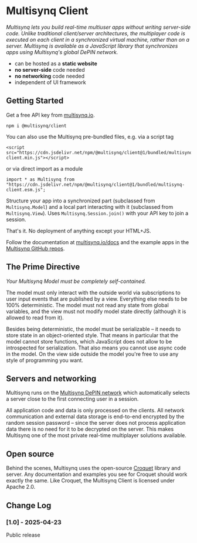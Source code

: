 # Multisynq Client

*Multisynq lets you build real-time multiuser apps without writing server-side code. Unlike traditional client/server architectures, the multiplayer code is executed on each client in a synchronized virtual machine, rather than on a server. Multisynq is available as a JavaScript library that synchronizes apps using Multisynq's global DePIN network.*

* can be hosted as a **static website**
* **no server-side** code needed
* **no networking** code needed
* independent of UI framework

## Getting Started

Get a free API key from [multisynq.io](https://multisynq.io/coder).

    npm i @multisynq/client

You can also use the Multisynq pre-bundled files, e.g. via a script tag

    <script src="https://cdn.jsdelivr.net/npm/@multisynq/client@1/bundled/multisynq-client.min.js"></script>

or via direct import as a module

    import * as Multisynq from "https://cdn.jsdelivr.net/npm/@multisynq/client@1/bundled/multisynq-client.esm.js";

Structure your app into a synchronized part (subclassed from `Multisynq.Model`) and a local part interacting with it (subclassed from `Multisynq.View`). Uses `Multisynq.Session.join()` with your API key to join a session.

That's it. No deployment of anything except your HTML+JS.

Follow the documentation at [multisynq.io/docs](https://multisynq.io/docs) and the example apps in the [Multisynq GitHub repos](http://github.com/multisynq).

## The Prime Directive

*Your Multisynq Model must be completely self-contained.*

The model must only interact with the outside world via subscriptions to user input events that are published by a view. Everything else needs to be 100% deterministic. The model must not read any state from global variables, and the view must not modify model state directly (although it is allowed to read from it).

Besides being deterministic, the model must be serializable – it needs to store state in an object-oriented style. That means in particular that the model cannot store functions, which JavaScript does not allow to be introspected for serialization. That also means you cannot use async code in the model. On the view side outside the model you're free to use any style of programming you want.

## Servers and networking

Multisynq runs on the [Multisynq DePIN network](https://multisynq.io) which automatically selects a server close to the first connecting user in a session.

All application code and data is only processed on the clients. All network communication and external data storage is end-to-end encrypted by the random session password – since the server does not process application data there is no need for it to be decrypted on the server. This makes Multisynq one of the most private real-time multiplayer solutions available.

## Open source

Behind the scenes, Multisynq uses the open-source [Croquet](http://github.com/croquet/croquet) library and server. Any documentation and examples you see for Croquet should work exactly the same. Like Croquet, the Multisynq Client is licensed under Apache 2.0.

## Change Log

### [1.0] - 2025-04-23

Public release